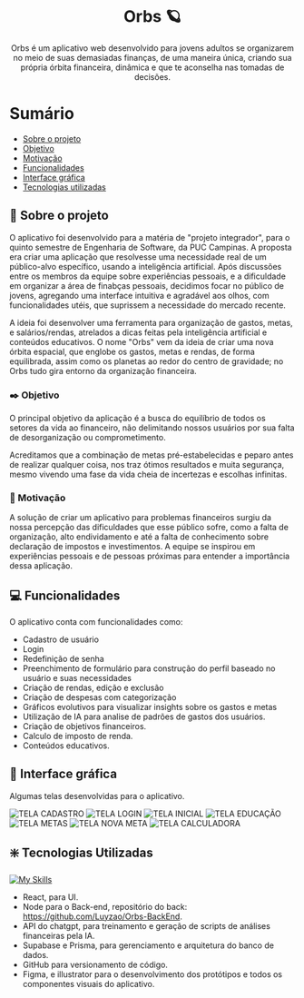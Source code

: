 <h1 align="center" > Orbs 🪐 </h1>
<p align="center"> Orbs é um aplicativo web desenvolvido para jovens adultos se organizarem no meio de suas demasiadas finanças, de uma maneira única, criando sua própria órbita financeira, dinâmica e que te aconselha nas tomadas de decisões.
</p>

# Sumário
- [Sobre o projeto](#Sobre-o-projeto)
- [Objetivo](#Objetivo)
- [Motivação](#Motivação)
- [Funcionalidades](#funcionalidades)
- [Interface gráfica](#Interface-gráfica)
- [Tecnologias utilizadas](#Tecnologias-Utilizadas)


## 🎇 Sobre o projeto
O aplicativo foi desenvolvido para a matéria de "projeto integrador", para o quinto semestre de Engenharia de Software, da PUC Campinas. A proposta era criar uma aplicação que resolvesse uma necessidade real de um público-alvo específico, usando a inteligência artificial. Após discussões entre os membros da equipe sobre experiências pessoais, e a dificuldade em organizar a área de finabças pessoais, decidimos focar no público de jovens, agregando uma interface intuitiva e agradável aos olhos, com funcionalidades utéis, que suprissem a necessidade do mercado recente. 

A ideia foi desenvolver uma ferramenta para organização de gastos, metas, e salários/rendas, atrelados a dicas feitas pela inteligência artificial e conteúdos educativos. O nome "Orbs" vem da ideia de criar uma nova órbita espacial, que englobe os gastos, metas e rendas, de forma equilibrada, assim como os planetas ao redor do centro de gravidade; no Orbs tudo gira entorno da organização financeira.  

### ✒️ Objetivo
O principal objetivo da aplicação é a busca do equilíbrio de todos os setores da vida ao financeiro, não delimitando nossos usuários por sua falta de desorganização ou comprometimento.

Acreditamos que a combinação de metas pré-estabelecidas e peparo antes de realizar qualquer coisa, nos traz ótimos resultados e muita segurança, mesmo vivendo uma fase da vida cheia de incertezas e escolhas infinitas.

### 🚀 Motivação
A solução de criar um aplicativo para problemas financeiros surgiu da nossa percepção das dificuldades que esse público sofre, como a falta de organização, alto endividamento e até a falta de conhecimento sobre declaração de impostos e investimentos. A equipe se inspirou em experiências pessoais e de pessoas próximas para entender a importância dessa aplicação.

## 💻 Funcionalidades 
O aplicativo conta com funcionalidades como:
- Cadastro de usuário
- Login
- Redefinição de senha
- Preenchimento de formulário para construção do perfil baseado no usuário e suas necessidades
- Criação de rendas, edição e exclusão
- Criação de despesas com categorização
- Gráficos evolutivos para visualizar insights sobre os gastos e metas
- Utilização de IA para analise de padrões de gastos dos usuários.
- Criação de objetivos financeiros.
- Calculo de imposto de renda.
- Conteúdos educativos. 



## 🎨 Interface gráfica
Algumas telas desenvolvidas para o aplicativo.

![TELA CADASTRO](https://github.com/user-attachments/assets/cf85a983-ef28-419a-8506-57fe9b9fe60c)
![TELA LOGIN](https://github.com/user-attachments/assets/9ab30868-1b7d-4438-8706-a89be6918bf9)
![TELA INICIAL](https://github.com/user-attachments/assets/859007d4-19f8-4e10-91cf-50a9d357af18)
![TELA EDUCAÇÃO](https://github.com/user-attachments/assets/f3b06b9d-4ca3-4d0b-8430-af9d22da9169)
![TELA METAS](https://github.com/user-attachments/assets/5c9325e5-8dfd-4f38-a252-5d61a3475f11)
![TELA NOVA META](https://github.com/user-attachments/assets/d557e3de-4068-493b-8445-eb925ece6ec2)
![TELA CALCULADORA](https://github.com/user-attachments/assets/a0a841ff-0cd5-4038-a9bb-926dc14ee6a1)





## ❇️ Tecnologias Utilizadas

[![My Skills](https://skillicons.dev/icons?i=react,nodejs,prisma,supabase,,github,figma,ai)](https://skillicons.dev)

- React, para UI.
- Node para o Back-end, repositório do back: https://github.com/Luyzao/Orbs-BackEnd.
- API do chatgpt, para treinamento e geração de scripts de análises financeiras pela IA.
- Supabase e Prisma, para gerenciamento e arquitetura do banco de dados.
- GitHub para versionamento de código.
- Figma, e illustrator para o desenvolvimento dos protótipos e todos os componentes visuais do aplicativo.

